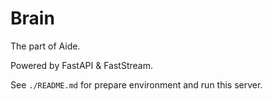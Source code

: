 # Brain

The part of Aide.

Powered by FastAPI & FastStream.

See `./README.md` for prepare environment and run this server.
